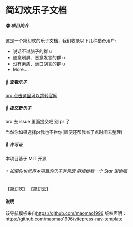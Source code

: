 # 简幻欢乐子文档

##### 📚 项目简介

这是一个简幻欢的乐子文档，我们收录以下几种猎奇用户:

- 说话不过脑子的群 u
- 随意刷屏、恶意发言的群 u
- 没有素质、满口胡言的群 u
- More....

##### 🚀 查看乐子

[bro 点击这里可以跳转官网](https://lezi.simpfun.lol)

##### 🤝 提交新乐子

bro 去 issue 里面提交吧 别 pr 了

当然你如果选择pr我也不拦你(顺便还帮我省了点时间去整理)

##### 📝 许可证

本项目基于 MIT 开源

###### ⭐ 如果你也觉得本项目的乐子非常唐 麻烦给我一个 Star 谢谢喵

[【简幻欢】](simpfun.cn) [【简幻云】](simpcloud.cn)

#### 说明

该导航模板来自<https://github.com/maomao1996> 版权声明：<https://github.com/maomao1996/vitepress-nav-template>
